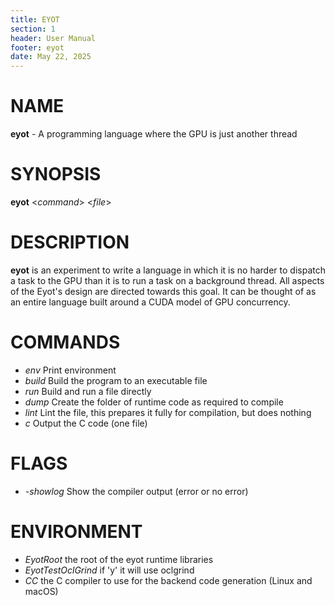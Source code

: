 ```yaml
---
title: EYOT
section: 1
header: User Manual
footer: eyot
date: May 22, 2025
---
```


# NAME
**eyot** - A programming language where the GPU is just another thread

# SYNOPSIS
**eyot** <*command*> <*file*>

# DESCRIPTION
**eyot** is an experiment to write a language in which it is no harder to dispatch a task to the GPU than it is to run a task on a background thread. All aspects of the Eyot's design are directed towards this goal. It can be thought of as an entire language built around a CUDA model of GPU concurrency.

# COMMANDS
- *env* Print environment
- *build* Build the program to an executable file
- *run* Build and run a file directly
- *dump* Create the folder of runtime code as required to compile
- *lint* Lint the file, this prepares it fully for compilation, but does nothing
- *c* Output the C code (one file)

# FLAGS
- *-showlog* Show the compiler output (error or no error)

# ENVIRONMENT

- *EyotRoot* the root of the eyot runtime libraries
- *EyotTestOclGrind* if 'y' it will use oclgrind
- *CC* the C compiler to use for the backend code generation (Linux and macOS)
